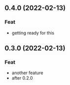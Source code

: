 ## 0.4.0 (2022-02-13)

### Feat

- getting ready for this

## 0.3.0 (2022-02-13)

### Feat

- another feature
- after 0.2.0

